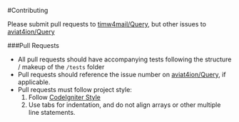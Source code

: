#Contributing

Please submit pull requests to [timw4mail/Query](https://github.com/timw4mail/Query), but other issues to [aviat4ion/Query](https://github.com/aviat4ion/Query)

###Pull Requests
* All pull requests should have accompanying tests following the structure / makeup of the `/tests` folder
* Pull requests should reference the issue number on [aviat4ion/Query](https://github.com/aviat4ion/Query), if applicable.
* Pull requests must follow project style:
	1. Follow [CodeIgniter Style](http://codeigniter.com/user_guide/general/styleguide.html)
	2. Use tabs for indentation, and do not align arrays or other multiple line statements.